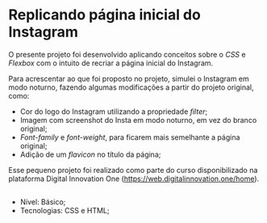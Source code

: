 # Replicando página inicial do Instagram 

O presente projeto foi desenvolvido aplicando conceitos sobre o _CSS_ e _Flexbox_ com o intuito de recriar a página inicial do Instagram.

Para acrescentar ao que foi proposto no projeto, simulei o Instagram em modo noturno, fazendo algumas modificações a partir do projeto original, como:

- Cor do logo do Instagram utilizando a propriedade _filter_;
- Imagem com screenshot do Insta em modo noturno, em vez do branco original;
- _Font-family_ e _font-weight_, para ficarem mais semelhante a página original;
- Adição de um _flavicon_ no título da página;

Esse pequeno projeto foi realizado como parte do curso disponibilizado na plataforma Digital Innovation One (https://web.digitalinnovation.one/home).

## 

- Nível: Básico;
- Tecnologias: CSS e HTML;

